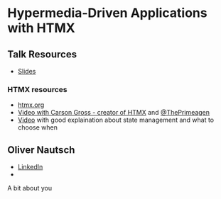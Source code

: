 # Hypermedia-Driven Applications with HTMX

## Talk Resources
* [Slides](https://docs.google.com/presentation/d/1PsLzS-oLv9CQgDPbuWp6F2hV3l6Y162eafKhHuZbLWE/edit?usp=sharing)

### HTMX resources
* [htmx.org](https://htmx.org/)
* [Video with Carson Gross - creator of HTMX](https://www.youtube.com/watch?v=LriHRa9t1fQ) and [@ThePrimeagen](https://twitter.com/ThePrimeagen)
* [Video](https://youtu.be/-ptq9HCrI_U?t=353) with good explaination about state management and what to choose when

## Oliver Nautsch<!-- include: oliver.md -->

* [LinkedIn](https://www.linkedin.com/in/oliver-nautsch/)
* 

A bit about you
<!-- endInclude -->
